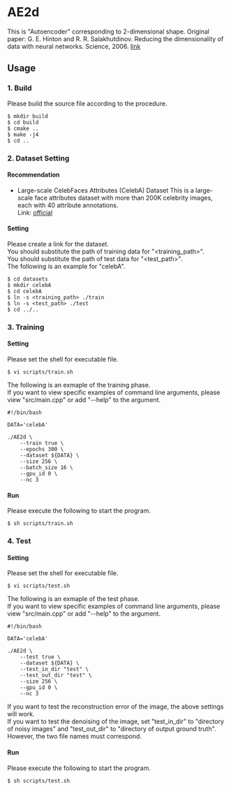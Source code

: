 # AE2d
This is "Autoencoder" corresponding to 2-dimensional shape.
Original paper: G. E. Hinton and R. R. Salakhutdinov. Reducing the dimensionality of data with neural networks. Science, 2006. [link](https://science.sciencemag.org/content/313/5786/504.abstract)

## Usage

### 1. Build
Please build the source file according to the procedure.
~~~
$ mkdir build
$ cd build
$ cmake ..
$ make -j4
$ cd ..
~~~

### 2. Dataset Setting

#### Recommendation
- Large-scale CelebFaces Attributes (CelebA) Dataset
This is a large-scale face attributes dataset with more than 200K celebrity images, each with 40 attribute annotations.<br>
Link: [official](http://mmlab.ie.cuhk.edu.hk/projects/CelebA.html)

#### Setting

Please create a link for the dataset.<br>
You should substitute the path of training data for "<training_path>".<br>
You should substitute the path of test data for "<test_path>".<br>
The following is an example for "celebA".
~~~
$ cd datasets
$ mkdir celebA
$ cd celebA
$ ln -s <training_path> ./train
$ ln -s <test_path> ./test
$ cd ../..
~~~

### 3. Training

#### Setting
Please set the shell for executable file.
~~~
$ vi scripts/train.sh
~~~
The following is an exmaple of the training phase.<br>
If you want to view specific examples of command line arguments, please view "src/main.cpp" or add "--help" to the argument.
~~~
#!/bin/bash

DATA='celebA'

./AE2d \
    --train true \
    --epochs 300 \
    --dataset ${DATA} \
    --size 256 \
    --batch_size 16 \
    --gpu_id 0 \
    --nc 3
~~~

#### Run
Please execute the following to start the program.
~~~
$ sh scripts/train.sh
~~~

### 4. Test

#### Setting
Please set the shell for executable file.
~~~
$ vi scripts/test.sh
~~~
The following is an exmaple of the test phase.<br>
If you want to view specific examples of command line arguments, please view "src/main.cpp" or add "--help" to the argument.
~~~
#!/bin/bash

DATA='celebA'

./AE2d \
    --test true \
    --dataset ${DATA} \
    --test_in_dir "test" \
    --test_out_dir "test" \
    --size 256 \
    --gpu_id 0 \
    --nc 3
~~~
If you want to test the reconstruction error of the image, the above settings will work.<br>
If you want to test the denoising of the image, set "test_in_dir" to "directory of noisy images" and "test_out_dir" to "directory of output ground truth".<br>
However, the two file names must correspond.

#### Run
Please execute the following to start the program.
~~~
$ sh scripts/test.sh
~~~

